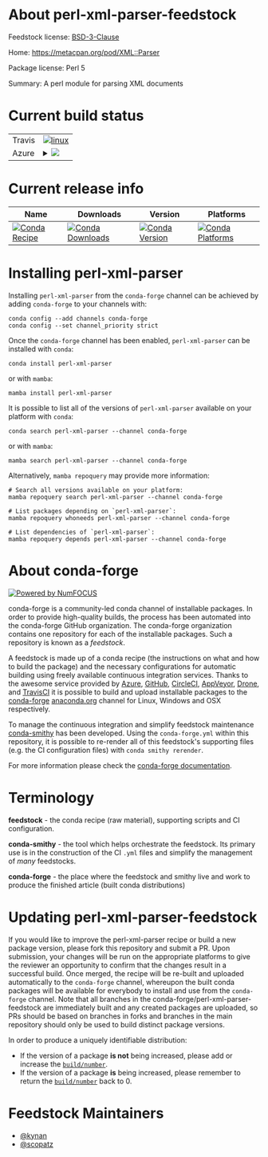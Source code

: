 About perl-xml-parser-feedstock
===============================

Feedstock license: [BSD-3-Clause](https://github.com/conda-forge/perl-xml-parser-feedstock/blob/main/LICENSE.txt)

Home: https://metacpan.org/pod/XML::Parser

Package license: Perl 5

Summary: A perl module for parsing XML documents

Current build status
====================


<table><tr>
    <td>Travis</td>
    <td>
      <a href="https://app.travis-ci.com/conda-forge/perl-xml-parser-feedstock">
        <img alt="linux" src="https://img.shields.io/travis/com/conda-forge/perl-xml-parser-feedstock/main.svg?label=Linux">
      </a>
    </td>
  </tr>
    
  <tr>
    <td>Azure</td>
    <td>
      <details>
        <summary>
          <a href="https://dev.azure.com/conda-forge/feedstock-builds/_build/latest?definitionId=770&branchName=main">
            <img src="https://dev.azure.com/conda-forge/feedstock-builds/_apis/build/status/perl-xml-parser-feedstock?branchName=main">
          </a>
        </summary>
        <table>
          <thead><tr><th>Variant</th><th>Status</th></tr></thead>
          <tbody><tr>
              <td>linux_64</td>
              <td>
                <a href="https://dev.azure.com/conda-forge/feedstock-builds/_build/latest?definitionId=770&branchName=main">
                  <img src="https://dev.azure.com/conda-forge/feedstock-builds/_apis/build/status/perl-xml-parser-feedstock?branchName=main&jobName=linux&configuration=linux%20linux_64_" alt="variant">
                </a>
              </td>
            </tr><tr>
              <td>linux_aarch64</td>
              <td>
                <a href="https://dev.azure.com/conda-forge/feedstock-builds/_build/latest?definitionId=770&branchName=main">
                  <img src="https://dev.azure.com/conda-forge/feedstock-builds/_apis/build/status/perl-xml-parser-feedstock?branchName=main&jobName=linux&configuration=linux%20linux_aarch64_" alt="variant">
                </a>
              </td>
            </tr><tr>
              <td>linux_ppc64le</td>
              <td>
                <a href="https://dev.azure.com/conda-forge/feedstock-builds/_build/latest?definitionId=770&branchName=main">
                  <img src="https://dev.azure.com/conda-forge/feedstock-builds/_apis/build/status/perl-xml-parser-feedstock?branchName=main&jobName=linux&configuration=linux%20linux_ppc64le_" alt="variant">
                </a>
              </td>
            </tr><tr>
              <td>osx_64</td>
              <td>
                <a href="https://dev.azure.com/conda-forge/feedstock-builds/_build/latest?definitionId=770&branchName=main">
                  <img src="https://dev.azure.com/conda-forge/feedstock-builds/_apis/build/status/perl-xml-parser-feedstock?branchName=main&jobName=osx&configuration=osx%20osx_64_" alt="variant">
                </a>
              </td>
            </tr>
          </tbody>
        </table>
      </details>
    </td>
  </tr>
</table>

Current release info
====================

| Name | Downloads | Version | Platforms |
| --- | --- | --- | --- |
| [![Conda Recipe](https://img.shields.io/badge/recipe-perl--xml--parser-green.svg)](https://anaconda.org/conda-forge/perl-xml-parser) | [![Conda Downloads](https://img.shields.io/conda/dn/conda-forge/perl-xml-parser.svg)](https://anaconda.org/conda-forge/perl-xml-parser) | [![Conda Version](https://img.shields.io/conda/vn/conda-forge/perl-xml-parser.svg)](https://anaconda.org/conda-forge/perl-xml-parser) | [![Conda Platforms](https://img.shields.io/conda/pn/conda-forge/perl-xml-parser.svg)](https://anaconda.org/conda-forge/perl-xml-parser) |

Installing perl-xml-parser
==========================

Installing `perl-xml-parser` from the `conda-forge` channel can be achieved by adding `conda-forge` to your channels with:

```
conda config --add channels conda-forge
conda config --set channel_priority strict
```

Once the `conda-forge` channel has been enabled, `perl-xml-parser` can be installed with `conda`:

```
conda install perl-xml-parser
```

or with `mamba`:

```
mamba install perl-xml-parser
```

It is possible to list all of the versions of `perl-xml-parser` available on your platform with `conda`:

```
conda search perl-xml-parser --channel conda-forge
```

or with `mamba`:

```
mamba search perl-xml-parser --channel conda-forge
```

Alternatively, `mamba repoquery` may provide more information:

```
# Search all versions available on your platform:
mamba repoquery search perl-xml-parser --channel conda-forge

# List packages depending on `perl-xml-parser`:
mamba repoquery whoneeds perl-xml-parser --channel conda-forge

# List dependencies of `perl-xml-parser`:
mamba repoquery depends perl-xml-parser --channel conda-forge
```


About conda-forge
=================

[![Powered by
NumFOCUS](https://img.shields.io/badge/powered%20by-NumFOCUS-orange.svg?style=flat&colorA=E1523D&colorB=007D8A)](https://numfocus.org)

conda-forge is a community-led conda channel of installable packages.
In order to provide high-quality builds, the process has been automated into the
conda-forge GitHub organization. The conda-forge organization contains one repository
for each of the installable packages. Such a repository is known as a *feedstock*.

A feedstock is made up of a conda recipe (the instructions on what and how to build
the package) and the necessary configurations for automatic building using freely
available continuous integration services. Thanks to the awesome service provided by
[Azure](https://azure.microsoft.com/en-us/services/devops/), [GitHub](https://github.com/),
[CircleCI](https://circleci.com/), [AppVeyor](https://www.appveyor.com/),
[Drone](https://cloud.drone.io/welcome), and [TravisCI](https://travis-ci.com/)
it is possible to build and upload installable packages to the
[conda-forge](https://anaconda.org/conda-forge) [anaconda.org](https://anaconda.org/)
channel for Linux, Windows and OSX respectively.

To manage the continuous integration and simplify feedstock maintenance
[conda-smithy](https://github.com/conda-forge/conda-smithy) has been developed.
Using the ``conda-forge.yml`` within this repository, it is possible to re-render all of
this feedstock's supporting files (e.g. the CI configuration files) with ``conda smithy rerender``.

For more information please check the [conda-forge documentation](https://conda-forge.org/docs/).

Terminology
===========

**feedstock** - the conda recipe (raw material), supporting scripts and CI configuration.

**conda-smithy** - the tool which helps orchestrate the feedstock.
                   Its primary use is in the construction of the CI ``.yml`` files
                   and simplify the management of *many* feedstocks.

**conda-forge** - the place where the feedstock and smithy live and work to
                  produce the finished article (built conda distributions)


Updating perl-xml-parser-feedstock
==================================

If you would like to improve the perl-xml-parser recipe or build a new
package version, please fork this repository and submit a PR. Upon submission,
your changes will be run on the appropriate platforms to give the reviewer an
opportunity to confirm that the changes result in a successful build. Once
merged, the recipe will be re-built and uploaded automatically to the
`conda-forge` channel, whereupon the built conda packages will be available for
everybody to install and use from the `conda-forge` channel.
Note that all branches in the conda-forge/perl-xml-parser-feedstock are
immediately built and any created packages are uploaded, so PRs should be based
on branches in forks and branches in the main repository should only be used to
build distinct package versions.

In order to produce a uniquely identifiable distribution:
 * If the version of a package **is not** being increased, please add or increase
   the [``build/number``](https://docs.conda.io/projects/conda-build/en/latest/resources/define-metadata.html#build-number-and-string).
 * If the version of a package **is** being increased, please remember to return
   the [``build/number``](https://docs.conda.io/projects/conda-build/en/latest/resources/define-metadata.html#build-number-and-string)
   back to 0.

Feedstock Maintainers
=====================

* [@kynan](https://github.com/kynan/)
* [@scopatz](https://github.com/scopatz/)

